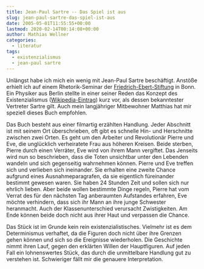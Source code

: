 ```yaml
---
title: Jean-Paul Sartre -- Das Spiel ist aus
slug: jean-paul-sartre-das-spiel-ist-aus
date: 2005-05-01T11:55:55+00:00
lastmod: 2020-02-14T00:14:08+00:00
author: Mathias Wellner
categories:
  - literatur
tags:
  - existenzialismus
  - jean-paul sartre
---
```

Unlängst habe ich mich ein wenig mit Jean-Paul Sartre beschäftigt. Anstöße erhielt ich auf einem Rhetorik-Seminar der [Friedrich-Ebert-Stiftung](http://www.fes.de:80/de/) in Bonn. Ein Physiker aus Berlin stellte in einer seiner Reden das Konzept des Existenzialismus ([Wikipedia-Eintrag](https://de.wikipedia.org/wiki/Existenzialismus)) kurz vor, als dessen bekanntester Vertreter Sartre gilt. Auch mein langjähriger Mitbewohner Matthias hat mir speziell dieses Buch empfohlen.
<!--more-->

Das Buch besteht aus einer filmartig erzählten Handlung. Jeder Abschnitt ist mit seinem Ort überschrieben, oft gibt es schnelle Hin- und Herschnitte zwischen zwei Orten. Es geht um den Arbeiter und Revolutionär Pierre und Eve, die unglücklich verheiratete Frau aus höheren Kreisen. Beide sterben, Pierre durch einen Verräter, Eve wird von ihrem Mann vergiftet. Das Jenseits wird nun so beschrieben, dass die Toten unsichtbar unter den Lebenden wandeln und sich gegenseitig wahrnehmen können. Pierre und Eve treffen sich und verlieben sich ineinander. Sie erhalten eine zweite Chance aufgrund eines Ausnahmeparagrafen, da sie eigentlich füreinander bestimmt gewesen waren. Sie haben 24 Stunden Zeit und sollen sich nur ehrlich lieben. Aber beide wollen bestimmte Dinge regeln, Pierre hat vom Verrat des für den nächsten Tag anberaumten Aufstandes erfahren, Eve möchte verhindern, dass sich ihr Mann an ihre junge Schwester heranmacht. Auch der Klassenunterschied verursacht Zwistigkeiten. Am Ende können beide doch nicht aus ihrer Haut und verpassen die Chance.

Das Stück ist im Grunde kein rein existenzialistisches. Vielmehr ist es dem Determinismus verhaftet, da die Figuren doch nicht über ihre Grenzen gehen können und sich so die Ereignisse wiederholen. Die Geschichte nimmt ihren Lauf, gegen den erklärten Willen der Hauptfiguren. Auf jeden Fall ein lohnenswertes Stück, das durch die unmittelbare Handlung gut zu verstehen ist. Schwieriger fällt mir die genauere Interpretation.